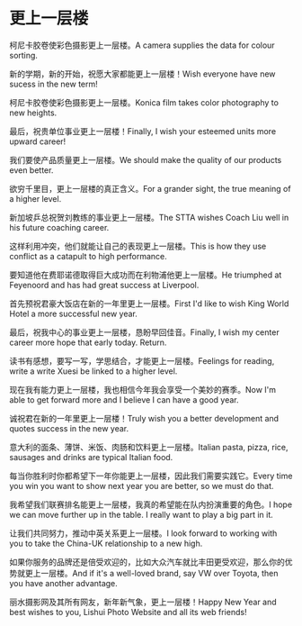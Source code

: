 # 更上一层楼

<p><span class="chinese">柯尼卡胶卷使彩色摄影更上一层楼。</span><span class="english">A camera supplies the data for colour sorting.</span></p>

<p><span class="chinese">新的学期，新的开始，祝愿大家都能更上一层楼！</span><span class="english">Wish everyone have new sucess in the new term!</span></p>

<p><span class="chinese">柯尼卡胶卷使彩色摄影更上一层楼。</span><span class="english">Konica film takes color photography to new heights.</span></p>

<p><span class="chinese">最后，祝贵单位事业更上一层楼！</span><span class="english">Finally, I wish your esteemed units more upward career!</span></p>

<p><span class="chinese">我们要使产品质量更上一层楼。</span><span class="english">We should make the quality of our products even better.</span></p>

<p><span class="chinese">欲穷千里目，更上一层楼的真正含义。</span><span class="english">For a grander sight, the true meaning of a higher level.</span></p>

<p><span class="chinese">新加坡乒总祝贺刘教练的事业更上一层楼。</span><span class="english">The STTA wishes Coach Liu well in his future coaching career.</span></p>

<p><span class="chinese">这样利用冲突，他们就能让自己的表现更上一层楼。</span><span class="english">This is how they use conflict as a catapult to high performance.</span></p>

<p><span class="chinese">要知道他在费耶诺德取得巨大成功而在利物浦他更上一层楼。</span><span class="english">He triumphed at Feyenoord and has had great success at Liverpool.</span></p>

<p><span class="chinese">首先预祝君豪大饭店在新的一年里更上一层楼。</span><span class="english">First I'd like to wish King World Hotel a more successful new year.</span></p>

<p><span class="chinese">最后，祝我中心的事业更上一层楼，恳盼早回佳音。</span><span class="english">Finally, I wish my center career more hope that early today. Return.</span></p>

<p><span class="chinese">读书有感想，要写一写，学思结合，才能更上一层楼。</span><span class="english">Feelings for reading, write a write Xuesi be linked to a higher level.</span></p>

<p><span class="chinese">现在我有能力更上一层楼，我也相信今年我会享受一个美妙的赛季。</span><span class="english">Now I'm able to get forward more and I believe I can have a good year.</span></p>

<p><span class="chinese">诚祝君在新的一年里更上一层楼！</span><span class="english">Truly wish you a better development and quotes success in the new year.</span></p>

<p><span class="chinese">意大利的面条、薄饼、米饭、肉肠和饮料更上一层楼。</span><span class="english">Italian pasta, pizza, rice, sausages and drinks are typical Italian food.</span></p>

<p><span class="chinese">每当你胜利时你都希望下一年你能更上一层楼，因此我们需要实践它。</span><span class="english">Every time you win you want to show next year you are better, so we must do that.</span></p>

<p><span class="chinese">我希望我们联赛排名能更上一层楼，我真的希望能在队内扮演重要的角色。</span><span class="english">I hope we can move further up in the table. I really want to play a big part in it.</span></p>

<p><span class="chinese">让我们共同努力，推动中英关系更上一层楼。</span><span class="english">I look forward to working with you to take the China-UK relationship to a new high.</span></p>

<p><span class="chinese">如果你服务的品牌还是倍受欢迎的，比如大众汽车就比丰田更受欢迎，那么你的优势就更上一层楼。</span><span class="english">And if it's a well-loved brand, say VW over Toyota, then you have another advantage.</span></p>

<p><span class="chinese">丽水摄影网及其所有网友，新年新气象，更上一层楼！</span><span class="english">Happy New Year and best wishes to you, Lishui Photo Website and all its web friends!</span></p>

